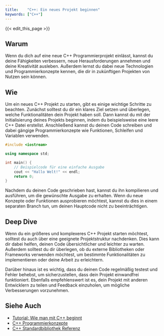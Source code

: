 ```yaml
---
title:    "C++: Ein neues Projekt beginnen"
keywords: ["C++"]
---
```


{{< edit_this_page >}}

## Warum

Wenn du dich auf eine neue C++ Programmierprojekt einlässt, kannst du deine Fähigkeiten verbessern, neue Herausforderungen annehmen und deine Kreativität ausleben. Außerdem lernst du dabei neue Technologien und Programmierkonzepte kennen, die dir in zukünftigen Projekten von Nutzen sein können.

## Wie

Um ein neues C++ Projekt zu starten, gibt es einige wichtige Schritte zu beachten. Zunächst solltest du dir ein klares Ziel setzen und überlegen, welche Funktionalitäten dein Projekt haben soll. Dann kannst du mit der Initialisierung deines Projekts beginnen, indem du beispielsweise eine leere C++ Datei erstellst. Anschließend kannst du deinen Code schreiben und dabei gängige Programmierkonzepte wie Funktionen, Schleifen und Variablen verwenden.

```C++
#include <iostream>

using namespace std;

int main() {
    // Beispielcode für eine einfache Ausgabe
    cout << "Hallo Welt!" << endl;
    return 0;
}
```

Nachdem du deinen Code geschrieben hast, kannst du ihn kompilieren und ausführen, um die gewünschte Ausgabe zu erhalten. Wenn du neue Konzepte oder Funktionen ausprobieren möchtest, kannst du dies in einem separaten Branch tun, um deinen Hauptcode nicht zu beeinträchtigen.

## Deep Dive

Wenn du ein größeres und komplexeres C++ Projekt starten möchtest, solltest du auch über eine geeignete Projektstruktur nachdenken. Dies kann dir dabei helfen, deinen Code übersichtlicher und leichter zu warten. Außerdem solltest du dir überlegen, ob du externe Bibliotheken oder Frameworks verwenden möchtest, um bestimmte Funktionalitäten zu implementieren oder deine Arbeit zu erleichtern.

Darüber hinaus ist es wichtig, dass du deinen Code regelmäßig testest und Fehler behebst, um sicherzustellen, dass dein Projekt einwandfrei funktioniert. Ebenfalls empfehlenswert ist es, dein Projekt mit anderen Entwicklern zu teilen und Feedback einzuholen, um mögliche Verbesserungen vorzunehmen.

## Siehe Auch

- [Tutorial: Wie man mit C++ beginnt](https://www.cplusplus.com/articles/2V18T05S/)
- [C++ Programmierkonzepte](https://www.geeksforgeeks.org/c-plus-plus/)
- [C++ Standardbibliothek Referenz](https://en.cppreference.com/w/)